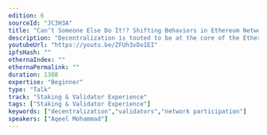 ```yaml
---
edition: 6
sourceId: "JC3H3A"
title: "Can’t Someone Else Do It!? Shifting Behaviors in Ethereum Network Participation"
description: "Decentralization is touted to be at the core of the Ethereum ecosystem and community. Yet we continue to operate in a world of end users trained and programmed not to think about any of the infrastructure services they use, how they run, how secure they are, and how they are managed. The community continues to operate with the mantra of Web 2.0 where someone else can handle it. It is up to us to help shift user behaviors and mental models around what it takes to truly participate in the network."
youtubeUrl: "https://youtu.be/ZFUh3vDo1EI"
ipfsHash: ""
ethernaIndex: ""
ethernaPermalink: ""
duration: 1308
expertise: "Beginner"
type: "Talk"
track: "Staking & Validator Experience"
tags: ["Staking & Validator Experience"]
keywords: ["decentralization","validators","network participation"]
speakers: ["Aqeel Mohammad"]
---
```

